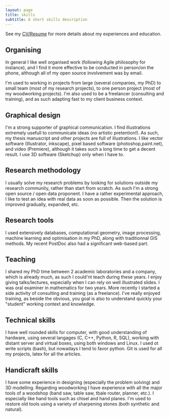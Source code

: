 ```yaml
---
layout: page
title: skills
subtitle: A short skills description
---
```

See my [CV/Resume](./CV) for more details about my experiences and education.

## Organising
In general I like well organised work (following Agile philosophy for instance),
and I find it more effective to be conducted in person/on the phone,
although all of my open source involvement was by email.

I'm used to working in projects from large (several companies, my PhD) to small team (most of my research projects), to one person project (most of my woodworking projects).
I'm also used to be a freelancer (consulting and training), and as such adapting fast to my client business context.


## Graphical design
I'm a strong supporter of graphical communication.
I find illustrations extremely usefull to communicate ideas (no artistic pretention!).
As such, my thesis manuscript and other projects are full of illustrations.
I like vector software (Illustrator, inkscape), pixel based software (photoshop,paint.net), and video (Premiere), although it takes such a long time to get a decent result.
I use 3D software (Sketchup) only when I have to.

## Research methodology
I usually solve my research problems by looking for solutions outside my research community,
rather than start from scratch.
As such I'm a strong open source / open data proponent.
I have a rather experimental approach, I like to test an idea with real data as soon as possible.
Then the solution is improved gradually, expanded, etc.

## Research tools
I used extensively databases, computational geometry, image processing, machine learning and optimisation in my PhD,
along with traditionnal GIS methods.
My recent PostDoc also had a significant web-based part.

## Teaching
I shared my PhD time between 2 academic laboratories and a company, which is already much, as such I could'nt teach during these years.
I enjoy giving talks/lectures, especially when I can rely on well illustrated slides.
I was oral examiner in mathematics for two years.
More recently I started a side activity of consulting and training (as a freelance).
I've really enjoyed training, as beside the obvious, you goal is also to understand quickly your "student" working context and knowledge.

## Technical skills
I have well rounded skills for computer, with good understanding of hardware, using several langages (C, C++, Python, R, SQL), working with distant server and virtual boxes, using both windows and Linux.
I used ot write scripts (bash), but nowadays I tend to favor python.
Git is used for all my projects, latex for all the articles.

## Handicraft skills
I have some experience in designing (especially the problem solving) and 3D modelling.
Regarding woodworking I have experience with all the major tools of a woodshop (band saw, table saw, tbale router, planner, etc.).
I especially like hand tools such as chisel and hand planes. 
I'm used to restore old tools using a variety of sharpening stones (both synthetic and natural).